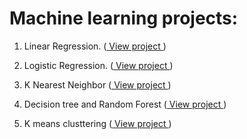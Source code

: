 
# Machine learning projects:

1) Linear Regression. (<a href="http://nbviewer.jupyter.org/gist/Keerthivasan-A/57e65b159df4de883c1e4ed291d79ae0" target="_blank"> View project </a>)

2) Logistic Regression. (<a href="http://nbviewer.jupyter.org/gist/Keerthivasan-A/b935c6ceeacf9b77c269186bbcccaaf2" target="_blank"> View project </a>)

3) K Nearest Neighbor (<a href="http://nbviewer.jupyter.org/gist/Keerthivasan-A/c81fefb9aa3f6b5e4a2c48bbbc2f5a19" target="_blank"> View project </a>)

4) Decision tree and Random Forest (<a href="http://nbviewer.jupyter.org/gist/Keerthivasan-A/532f15a0e7691196476048cd90c7dd78" target="_blank"> View project </a>)

5) K means clusttering (<a href="http://nbviewer.jupyter.org/gist/Keerthivasan-A/3a791e05d4977be623e057caec83cc7b" target="_blank"> View project </a>)
